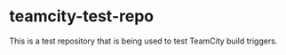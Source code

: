 # teamcity-test-repo

This is a test repository that is being used to test TeamCity build triggers.
